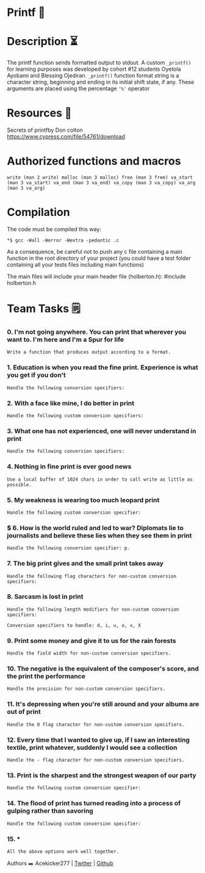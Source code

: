 # Printf  📠

# Description ⏳
The printf function sends formatted output to stdout. A custom `_printf()` for learning purposes was developed by cohort #12 students Oyetola Ayobami and Blessing Ojediran. `_printf()` function format string is a character string, beginning and ending in its initial shift state, if any. These arguments are placed using the percentage `'%'` operator

# Resources 🔧
Secrets of printfby Don colton https://www.cypress.com/file/54761/download

# Authorized functions and macros
`write (man 2 write) malloc (man 3 malloc) free (man 3 free) va_start (man 3 va_start) va_end (man 3 va_end) va_copy (man 3 va_copy) va_arg (man 3 va_arg)`
# Compilation
The code must be compiled this way:

`*$ gcc -Wall -Werror -Wextra -pedantic .c`

As a consequence, be careful not to push any c file containing a main function in the root directory of your project (you could have a test folder containing all your tests files including main functions)

The main files will include your main header file (holberton.h): #include holberton.h
# Team Tasks 🗒️                
### 0. I'm not going anywhere. You can print that wherever you want to. I'm here and I'm a Spur for life                                                                    
`Write a function that produces output according to a format.`                       
                                                                                                                                                                                                                                                                                                                                                 
### 1. Education is when you read the fine print. Experience is what you get if you don't                                                                                  
`Handle the following conversion specifiers:`

### 2. With a face like mine, I do better in print                                      

`Handle the following custom conversion specifiers:`                                  
                                                                                   

### 3. What one has not experienced, one will never understand in print                

`Handle the following conversion specifiers:`                                        

                                                                                   

### 4. Nothing in fine print is ever good news                                          

`Use a local buffer of 1024 chars in order to call write as little as possible. `     

                                                                                   

### 5. My weakness is wearing too much leopard print                                    

`Handle the following custom conversion specifier:`                                  

                                                                                   

### $ 6. How is the world ruled and led to war? Diplomats lie to journalists and believe these lies when they see them in print                                              

`Handle the following conversion specifier: p.`                                      

                                                                                   

### 7. The big print gives and the small print takes away                              

`Handle the following flag characters for non-custom conversion specifiers:`          

                                                                                   

### 8. Sarcasm is lost in print                                                        

`Handle the following length modifiers for non-custom conversion specifiers:`                                                                                                                                                                                                                                                        

`Conversion specifiers to handle: d, i, u, o, x, X `                                 

                                                                                   

### 9. Print some money and give it to us for the rain forests                          

`Handle the field width for non-custom conversion specifiers.`                        

                                                                                   

### 10. The negative is the equivalent of the composer's score, and the print the performance                                                                              

`Handle the precision for non-custom conversion specifiers.  `                        

                                                                                   

### 11. It's depressing when you're still around and your albums are out of print      

`Handle the 0 flag character for non-custom conversion specifiers.`                  

                                                                                   

### 12. Every time that I wanted to give up, if I saw an interesting textile, print whatever, suddenly I would see a collection                                            

`Handle the - flag character for non-custom conversion specifiers.  `                

                                                                                   

### 13. Print is the sharpest and the strongest weapon of our party                    

`Handle the following custom conversion specifier: `                                 

                                                                                   

### 14. The flood of print has turned reading into a process of gulping rather than savoring                                                                                

`Handle the following custom conversion specifier:  `                                

                                                                                   

### 15. *                                                                              

`All the above options work well together.`







Authors ✒️ 
Acekicker277 | [Twitter](https://twitter.com/HaymoreAy?t=iI6aWw2a9dKoUss2BsZhJw&s=09) | [Github](https://github.com/Acekicker277)

